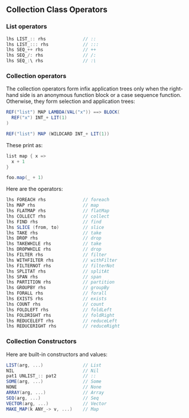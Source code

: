 Collection Class Operators
--------------------------

### List operators

```scala
lhs LIST_:: rhs              // ::
lhs LIST_::: rhs             // :::
lhs SEQ_++ rhs               // ++
lhs SEQ_/: rhs               // /:
lhs SEQ_:\ rhs               // :\
```

### Collection operators

The collection operators form infix application trees only when the right-hand side is an anonymous function block or a case sequence function. Otherwise, they form selection and application trees:

```scala
REF("list") MAP LAMBDA(VAL("x")) ==> BLOCK(
  REF("x") INT_+ LIT(1)
)

REF("list") MAP (WILDCARD INT_+ LIT(1))
```

These print as:

```scala
list map { x =>
  x + 1
}

foo.map(_ + 1)
```

Here are the operators:

```scala
lhs FOREACH rhs              // foreach
lhs MAP rhs                  // map
lhs FLATMAP rhs              // flatMap
lhs COLLECT rhs              // collect
lhs FIND rhs                 // find
lhs SLICE (from, to)         // slice
lhs TAKE rhs                 // take
lhs DROP rhs                 // drop
lhs TAKEWHILE rhs            // take
lhs DROPWHILE rhs            // drop
lhs FILTER rhs               // filter
lhs WITHFILTER rhs           // withFilter
lhs FILTERNOT rhs            // filterNot
lhs SPLITAT rhs              // splitAt
lhs SPAN rhs                 // span
lhs PARTITION rhs            // partition
lhs GROUPBY rhs              // groupBy
lhs FORALL rhs               // forall
lhs EXISTS rhs               // exists
lhs COUNT rhs                // count
lhs FOLDLEFT rhs             // foldLeft
lhs FOLDRIGHT rhs            // foldRight
lhs REDUCELEFT rhs           // reduceLeft
lhs REDUCERIGHT rhs          // reduceRight
```

### Collection Constructors

Here are built-in constructors and values:

```scala
LIST(arg, ...)               // List
NIL                          // Nil
pat1 UNLIST_:: pat2          // ::
SOME(arg, ...)               // Some
NONE                         // None
ARRAY(arg, ...)              // Array
SEQ(arg, ...)                // Seq
VECTOR(arg, ...)             // Vector
MAKE_MAP(k ANY_-> v, ...)    // Map
```

